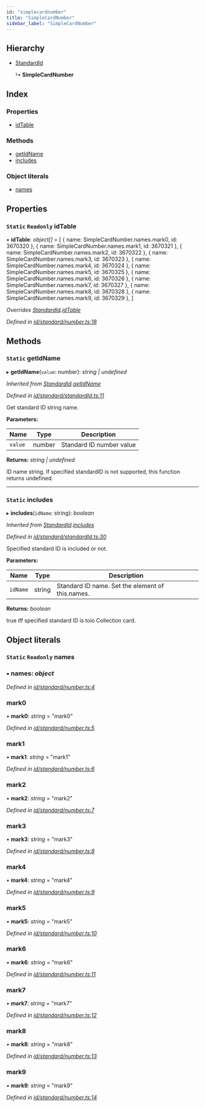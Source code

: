 ```yaml
---
id: "simplecardnumber"
title: "SimpleCardNumber"
sidebar_label: "SimpleCardNumber"
---
```



## Hierarchy

* [StandardId](standardid.md)

  ↳ **SimpleCardNumber**

## Index

### Properties

* [idTable](simplecardnumber.md#static-readonly-idtable)

### Methods

* [getIdName](simplecardnumber.md#static-getidname)
* [includes](simplecardnumber.md#static-includes)

### Object literals

* [names](simplecardnumber.md#static-readonly-names)

## Properties

### `Static` `Readonly` idTable

▪ **idTable**: *object[]* = [
    { name: SimpleCardNumber.names.mark0, id: 3670320 },
    { name: SimpleCardNumber.names.mark1, id: 3670321 },
    { name: SimpleCardNumber.names.mark2, id: 3670322 },
    { name: SimpleCardNumber.names.mark3, id: 3670323 },
    { name: SimpleCardNumber.names.mark4, id: 3670324 },
    { name: SimpleCardNumber.names.mark5, id: 3670325 },
    { name: SimpleCardNumber.names.mark6, id: 3670326 },
    { name: SimpleCardNumber.names.mark7, id: 3670327 },
    { name: SimpleCardNumber.names.mark8, id: 3670328 },
    { name: SimpleCardNumber.names.mark9, id: 3670329 },
  ]

*Overrides [StandardId](standardid.md).[idTable](standardid.md#static-protected-readonly-idtable)*

*Defined in [id/standard/number.ts:18](https://github.com/tetunori/p5.toio/blob/49ecddb/src/id/standard/number.ts#L18)*

## Methods

### `Static` getIdName

▸ **getIdName**(`value`: number): *string | undefined*

*Inherited from [StandardId](standardid.md).[getIdName](standardid.md#static-getidname)*

*Defined in [id/standard/standardId.ts:11](https://github.com/tetunori/p5.toio/blob/49ecddb/src/id/standard/standardId.ts#L11)*

Get standard ID string name.

**Parameters:**

Name | Type | Description |
------ | ------ | ------ |
`value` | number | Standard ID number value  |

**Returns:** *string | undefined*

ID name string. If specified standardID is not supported, this function returns undefined.

___

### `Static` includes

▸ **includes**(`idName`: string): *boolean*

*Inherited from [StandardId](standardid.md).[includes](standardid.md#static-includes)*

*Defined in [id/standard/standardId.ts:30](https://github.com/tetunori/p5.toio/blob/49ecddb/src/id/standard/standardId.ts#L30)*

Specified standard ID is included or not.

**Parameters:**

Name | Type | Description |
------ | ------ | ------ |
`idName` | string | Standard ID name. Set the element of this.names.  |

**Returns:** *boolean*

true iff specified standard ID is toio Collection card.

## Object literals

### `Static` `Readonly` names

### ▪ **names**: *object*

*Defined in [id/standard/number.ts:4](https://github.com/tetunori/p5.toio/blob/49ecddb/src/id/standard/number.ts#L4)*

###  mark0

• **mark0**: *string* = "mark0"

*Defined in [id/standard/number.ts:5](https://github.com/tetunori/p5.toio/blob/49ecddb/src/id/standard/number.ts#L5)*

###  mark1

• **mark1**: *string* = "mark1"

*Defined in [id/standard/number.ts:6](https://github.com/tetunori/p5.toio/blob/49ecddb/src/id/standard/number.ts#L6)*

###  mark2

• **mark2**: *string* = "mark2"

*Defined in [id/standard/number.ts:7](https://github.com/tetunori/p5.toio/blob/49ecddb/src/id/standard/number.ts#L7)*

###  mark3

• **mark3**: *string* = "mark3"

*Defined in [id/standard/number.ts:8](https://github.com/tetunori/p5.toio/blob/49ecddb/src/id/standard/number.ts#L8)*

###  mark4

• **mark4**: *string* = "mark4"

*Defined in [id/standard/number.ts:9](https://github.com/tetunori/p5.toio/blob/49ecddb/src/id/standard/number.ts#L9)*

###  mark5

• **mark5**: *string* = "mark5"

*Defined in [id/standard/number.ts:10](https://github.com/tetunori/p5.toio/blob/49ecddb/src/id/standard/number.ts#L10)*

###  mark6

• **mark6**: *string* = "mark6"

*Defined in [id/standard/number.ts:11](https://github.com/tetunori/p5.toio/blob/49ecddb/src/id/standard/number.ts#L11)*

###  mark7

• **mark7**: *string* = "mark7"

*Defined in [id/standard/number.ts:12](https://github.com/tetunori/p5.toio/blob/49ecddb/src/id/standard/number.ts#L12)*

###  mark8

• **mark8**: *string* = "mark8"

*Defined in [id/standard/number.ts:13](https://github.com/tetunori/p5.toio/blob/49ecddb/src/id/standard/number.ts#L13)*

###  mark9

• **mark9**: *string* = "mark9"

*Defined in [id/standard/number.ts:14](https://github.com/tetunori/p5.toio/blob/49ecddb/src/id/standard/number.ts#L14)*
